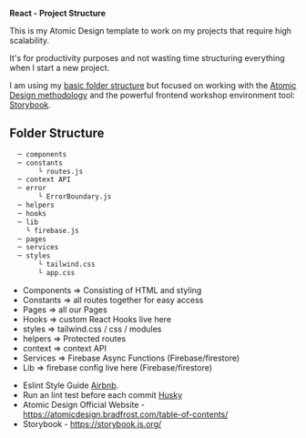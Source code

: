 **React - Project Structure**

This is my Atomic Design template to work on my projects that require high scalability. 

It's for productivity purposes and not wasting time structuring everything when I start a new project.

I am using my [basic folder structure](https://github.com/exjade/React-Folder-Structure) but focused on working with the [Atomic Design methodology](https://atomicdesign.bradfrost.com/table-of-contents/) and the powerful frontend workshop environment tool: [Storybook](https://storybook.js.org/).


## Folder Structure 

```bash
  ─ components
  ─ constants 
       └ routes.js
  ─ context API
  ─ error 
       └ ErrorBoundary.js
  ─ helpers
  ─ hooks
  ─ lib
    └ firebase.js
  ─ pages
  ─ services
  ─ styles
       └ tailwind.css
       └ app.css 
```

* Components => Consisting of HTML and styling
* Constants => all routes together for easy access
* Pages => all our Pages
* Hooks => custom React Hooks live here
* styles => tailwind.css / css / modules
* helpers => Protected routes
* context => context API 
* Services => Firebase Async Functions (Firebase/firestore)
* Lib => firebase config live here  (Firebase/firestore)

- Eslint Style Guide [Airbnb](https://github.com/airbnb/javascript).
- Run an lint test before each commit [Husky](https://typicode.github.io/husky/#/)
- Atomic Design Official Website - https://atomicdesign.bradfrost.com/table-of-contents/
- Storybook - https://storybook.js.org/


